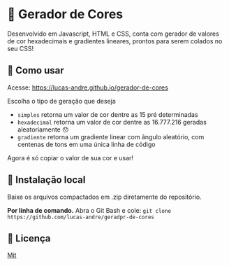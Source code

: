 # 🌈 Gerador de Cores 

Desenvolvido em Javascript, HTML e CSS, conta com gerador de valores de cor hexadecimais e gradientes lineares, prontos para serem colados no seu CSS!


## 🤨 Como usar

Acesse: https://lucas-andre.github.io/gerador-de-cores

Escolha o tipo de geração que deseja 
-  `simples` retorna um valor de cor dentre as 15 pré determinadas
- `hexadecimal` retorna um valor de cor dentre as 16.777.216 geradas aleatoriamente 😯
- `gradiente` retorna um gradiente linear com ângulo aleatório, com centenas de tons em uma única linha de código

Agora é só copiar o valor de sua cor e usar!

## 📂 Instalação local 
Baixe os arquivos compactados em .zip diretamente do repositório.

**Por linha de comando.**
Abra o Git Bash e cole: `git clone https://github.com/lucas-andre/geradpr-de-cores`


## 📃 Licença 

[Mit](https://choosealicense.com/licenses/mit/)
